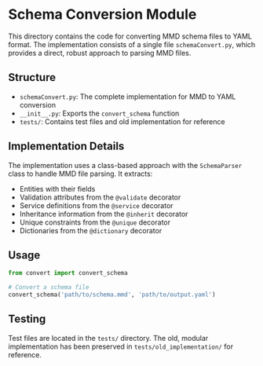 # Schema Conversion Module

This directory contains the code for converting MMD schema files to YAML format. The implementation consists of a single file `schemaConvert.py`, which provides a direct, robust approach to parsing MMD files.

## Structure

- `schemaConvert.py`: The complete implementation for MMD to YAML conversion
- `__init__.py`: Exports the `convert_schema` function
- `tests/`: Contains test files and old implementation for reference

## Implementation Details

The implementation uses a class-based approach with the `SchemaParser` class to handle MMD file parsing. It extracts:

- Entities with their fields
- Validation attributes from the `@validate` decorator
- Service definitions from the `@service` decorator
- Inheritance information from the `@inherit` decorator
- Unique constraints from the `@unique` decorator
- Dictionaries from the `@dictionary` decorator

## Usage

```python
from convert import convert_schema

# Convert a schema file
convert_schema('path/to/schema.mmd', 'path/to/output.yaml')
```

## Testing

Test files are located in the `tests/` directory. The old, modular implementation has been preserved in `tests/old_implementation/` for reference.